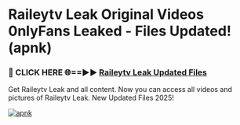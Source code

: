 # Raileytv Leak Original Videos 0nlyFans Leaked - Files Updated! (apnk)

<h3>🔴 CLICK HERE 🌐==►► <a href="https://tinyurl.com/x26r9saj" rel="nofollow">Raileytv Leak Updated Files</a></h3>

Get Raileytv Leak and all content. Now you can access all videos and pictures of Raileytv Leak. New Updated Files 2025!

[![apnk](https://i.imgur.com/LkgZPqh.gif)](https://tinyurl.com/x26r9saj)
